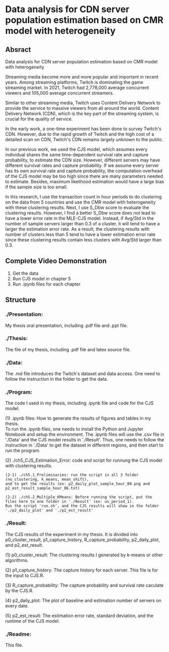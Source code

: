 # Data analysis for CDN server population estimation based on CMR model with heterogeneity

## Absract
Data analysis for CDN server population estimation based on CMR model with heterogeneity

Streaming media become more and more popular and important in recent years. Among streaming platforms, Twitch is dominating the game streaming market. In 2021, Twitch had 2,778,000 average concurrent viewers and 105,000 average concurrent streamers.

Similar to other streaming media, Twitch uses Content Delivery Network to provide the service to massive viewers from all around the world. Content Delivery Network (CDN), which is the key part of the streaming system, is crucial for the quality of service.

In the early work, a one-time experiment has been done to survey Twitch's CDN. However, due to the rapid growth of Twitch and the high cost of a detailed scan on CDN, Twitch's CDN remains largely unknown to the public. 

In our previous work, we used the CJS model, which assumes every individual shares the same time-dependent survival rate and capture probability, to estimate the CDN size. However, different servers may have different survival rates and capture probability. If we assume every server has its own survival rate and capture probability, the computation overhead of the CJS model may be too high since there are many parameters needed to estimate. Besides, maximum likelihood estimation would have a large bias if the sample size is too small.

In this research, I use the transaction count in hour periods to do clustering on the data from 5 countries and use the CMR model with heterogeneity with these clustering results. Next, I use S\_Dbw score to evaluate the clustering results. However, I find a better S_Dbw score does not lead to have a lower error rate in the MLE-CJS model. Instead, if Avg/Std in the number of sample servers larger than 0.3 of a cluster, it will tend to have a larger the estimation error rate. As a result, the clustering results with number of clusters less than 5 tend to have a lower estimation error rate since these clustering results contain less clusters with Avg/Std larger than 0.3.


## Complete Video Demonstration
1. Get the data
2. Run CJS model in chapter 5
3. Run .ipynb files for each chapter

## Structure

### ./Presentation: 
My thesis oral presentation, including .pdf file and .ppt file.

### ./Thesis:
The file of my thesis, including .pdf file and latex source file.

### ./Data:
The .md file introduces the Twitch's dataset and data access. One need to follow the instruction in the folder to get the data.

### ./Program:
The code I used in my thesis, including .ipynb file and code for the CJS model.

  (1) .ipynb files: How to generate the results of figures and tables in my thesis. \
  To run the .ipynb files, one needs to install the Python and Jupyter Notebook and setup the environment.
  The .ipynb files will use the .csv file in './Data' and the CJS model results in './Result'.
  Thus, one needs to follow the instruction in './Data' to get the dataset in different regions, and then start to run the program.
  
  (2) ./ch5_CJS_Estimation_Error: code and script for runnung the CJS model with clustering results.
  
    (2-1) ./ch5.1_Preliminaries: run the script in all 3 folder (no_clustering, k_means, mean_shift), 
    and to get the results (ex: p2_daily_plot_sample_hour_00.png and p2_est_result_sample_hour_06.txt)
    
    (2-2) ./ch5.2_Multiple_KMeans: Before running the script, put the files here to one folder in './Result' (ex: us_period_1). 
    Run the script 'run.sh', and the CJS results will show in the folder './p2_daily_plot' and './p2_est_result'

### ./Result:
The CJS results of the experiment in my thesis. 
It is divided into p0_cluster_result, p1_capture_history, R_capture_probability, p2_daily_plot, and p2_est_result.

(1) p0_cluster_result: The clustering results I generated by k-means or other algorithms.

(2) p1_capture_history: The capture history for each server. This file is for the input to CJS.R.

(3) R_capture_probability: The capture probability and survival rate caculate by the CJS.R.

(4) p2_daily_plot: The plot of baseline and estimation number of servers on every date.

(5) p2_est_result: The estimation error rate, standard deviation, and the runtime of the CJS model.

### ./Readme:
This file.
